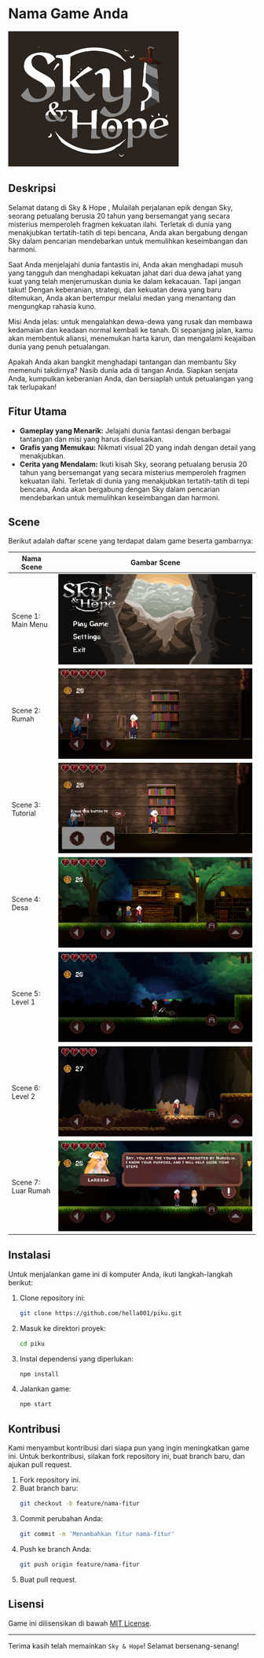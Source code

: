 # Nama Game Anda

![Sky&Hope](https://github.com/hella001/piku/blob/main/Picture/Icon.png)

## Deskripsi

Selamat datang di Sky & Hope , Mulailah perjalanan epik dengan Sky, seorang petualang berusia 20 tahun yang bersemangat yang secara misterius memperoleh fragmen kekuatan ilahi. Terletak di dunia yang menakjubkan tertatih-tatih di tepi bencana, Anda akan bergabung dengan Sky dalam pencarian mendebarkan untuk memulihkan keseimbangan dan harmoni.

Saat Anda menjelajahi dunia fantastis ini, Anda akan menghadapi musuh yang tangguh dan menghadapi kekuatan jahat dari dua dewa jahat yang kuat yang telah menjerumuskan dunia ke dalam kekacauan. Tapi jangan takut! Dengan keberanian, strategi, dan kekuatan dewa yang baru ditemukan, Anda akan bertempur melalui medan yang menantang dan mengungkap rahasia kuno.

Misi Anda jelas: untuk mengalahkan dewa-dewa yang rusak dan membawa kedamaian dan keadaan normal kembali ke tanah. Di sepanjang jalan, kamu akan membentuk aliansi, menemukan harta karun, dan mengalami keajaiban dunia yang penuh petualangan.

Apakah Anda akan bangkit menghadapi tantangan dan membantu Sky memenuhi takdirnya? Nasib dunia ada di tangan Anda. Siapkan senjata Anda, kumpulkan keberanian Anda, dan bersiaplah untuk petualangan yang tak terlupakan!

## Fitur Utama

- **Gameplay yang Menarik:** Jelajahi dunia fantasi dengan berbagai tantangan dan misi yang harus diselesaikan.
- **Grafis yang Memukau:** Nikmati visual 2D yang indah dengan detail yang menakjubkan.
- **Cerita yang Mendalam:** Ikuti kisah Sky, seorang petualang berusia 20 tahun yang bersemangat yang secara misterius memperoleh fragmen kekuatan ilahi. Terletak di dunia yang menakjubkan tertatih-tatih di tepi bencana, Anda akan bergabung dengan Sky dalam pencarian mendebarkan untuk memulihkan keseimbangan dan harmoni.

## Scene

Berikut adalah daftar scene yang terdapat dalam game beserta gambarnya:

| Nama Scene         | Gambar Scene                |
|--------------------|-----------------------------|
| Scene 1: Main Menu    | ![Scene 1](https://github.com/hella001/piku/blob/main/Picture/MainMenu.jpg) |
| Scene 2: Rumah    | ![Scene 2](https://github.com/hella001/piku/blob/main/Picture/Home.jpg) |
| Scene 3: Tutorial    | ![Scene 3](https://github.com/hella001/piku/blob/main/Picture/Tutorial.jpg) |
| Scene 4: Desa    | ![Scene 4](https://github.com/hella001/piku/blob/main/Picture/Village.jpg) |
| Scene 5: Level 1    | ![Scene 5](https://github.com/hella001/piku/blob/main/Picture/Level1.jpg) |
| Scene 6: Level 2    | ![Scene 6](https://github.com/hella001/piku/blob/main/Picture/Level2.jpg) |
| Scene 7: Luar Rumah    | ![Scene 7](https://github.com/hella001/piku/blob/main/Picture/OutHome.jpg) |

## Instalasi

Untuk menjalankan game ini di komputer Anda, ikuti langkah-langkah berikut:

1. Clone repository ini:
    ```bash
    git clone https://github.com/hella001/piku.git
    ```
2. Masuk ke direktori proyek:
    ```bash
    cd piku
    ```
3. Instal dependensi yang diperlukan:
    ```bash
    npm install
    ```
4. Jalankan game:
    ```bash
    npm start
    ```

## Kontribusi

Kami menyambut kontribusi dari siapa pun yang ingin meningkatkan game ini. Untuk berkontribusi, silakan fork repository ini, buat branch baru, dan ajukan pull request.

1. Fork repository ini.
2. Buat branch baru:
    ```bash
    git checkout -b feature/nama-fitur
    ```
3. Commit perubahan Anda:
    ```bash
    git commit -m 'Menambahkan fitur nama-fitur'
    ```
4. Push ke branch Anda:
    ```bash
    git push origin feature/nama-fitur
    ```
5. Buat pull request.

## Lisensi

Game ini dilisensikan di bawah [MIT License](LICENSE).


---

Terima kasih telah memainkan `Sky & Hope`! Selamat bersenang-senang!
